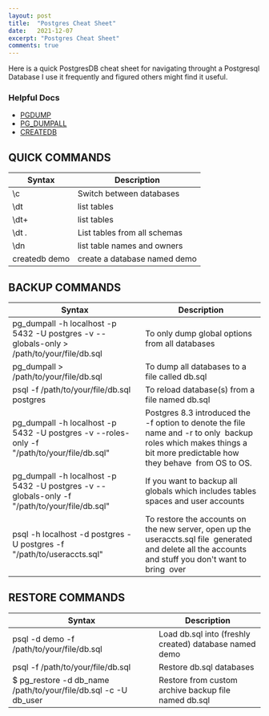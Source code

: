 ```yaml
---
layout: post
title:  "Postgres Cheat Sheet"
date:   2021-12-07
excerpt: "Postgres Cheat Sheet"
comments: true
---
```


Here is a quick PostgresDB cheat sheet for navigating throught a Postgresql Database
I use it frequently and figured others might find it useful.

### Helpful Docs
* [PGDUMP](https://www.postgresql.org/docs/9.2/app-pgdump.html)
* [PG_DUMPALL](https://www.postgresql.org/docs/9.2/app-pg-dumpall.html)
* [CREATEDB](https://www.postgresql.org/docs/9.1/app-createdb.html)


## QUICK COMMANDS 

| Syntax | Description |
| ----------- | ----------- |
| \c <table-name> | Switch between databases |
| \dt | list tables|
| \dt+ | list tables|
| \dt *.* | List tables from all schemas |
| \dn | list table names and owners |
| createdb demo | create a database named demo |  

 
## BACKUP COMMANDS 
 
| Syntax | Description |
| ----------- | ----------- |
| pg_dumpall -h localhost -p 5432 -U postgres -v --globals-only > /path/to/your/file/db.sql | To only dump global options from all databases |
| pg_dumpall > /path/to/your/file/db.sql | To dump all databases to a file called db.sql |
| psql -f /path/to/your/file/db.sql postgres | To reload database(s) from a file named db.sql |
| pg_dumpall -h localhost -p 5432 -U postgres -v --roles-only -f "/path/to/your/file/db.sql" | Postgres 8.3 introduced the -f option to denote the file name and -r to only  backup roles which makes things a bit more predictable how they behave  from OS to OS. |
| pg_dumpall -h localhost -p 5432 -U postgres -v --globals-only -f "/path/to/your/file/db.sql" | If you want to backup all globals which includes tables spaces and user accounts |
| psql -h localhost -d postgres -U postgres -f "/path/to/useraccts.sql" | To restore the accounts on the new server, open up the useraccts.sql file  generated and delete all the accounts and stuff you don't want to bring  over |


## RESTORE  COMMANDS 
 
| Syntax | Description |
| ----------- | ----------- |
| psql -d demo -f /path/to/your/file/db.sql | Load db.sql into (freshly created) database named demo |
| psql -f /path/to/your/file/db.sql | Restore db.sql databases |
| $ pg_restore -d db_name /path/to/your/file/db.sql -c -U db_user | Restore from custom archive backup file named db.sql |

 
